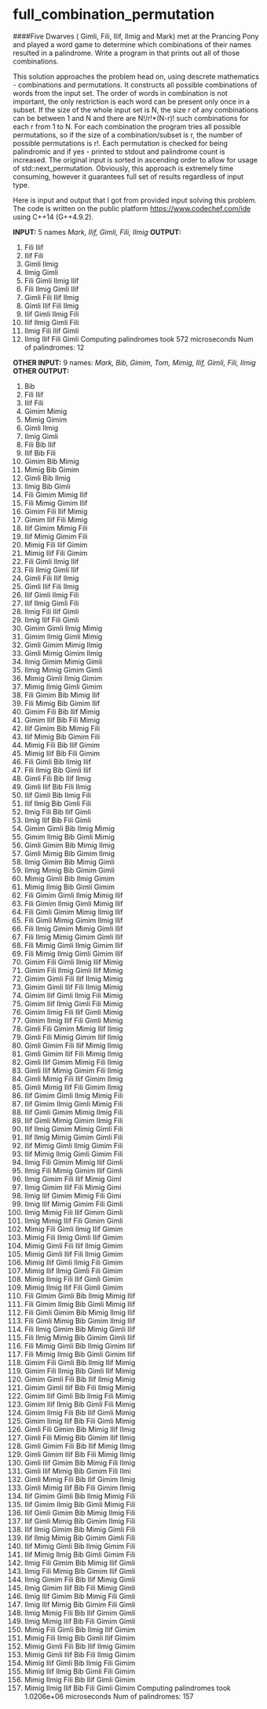 # full_combination_permutation

####Five Dwarves ( Gimli, Fili, Ilif, Ilmig and Mark) met at the Prancing Pony and played a word game to determine which combinations of their names resulted in a palindrome. Write a program in that prints out all of those combinations.

This solution approaches the problem head on, using descrete mathematics - combinations and permutations. It constructs all possible combinations of words from the input set. The order of words in combination is not important, the only restriction is each word can be present only once in a subset. If the size of the whole input set is N, the size r of any combinations can be between 1 and N and there are N!/r!*(N-r)! such combinations for each r from 1 to N. For each combination the program tries all possible permutations, so if the size of a combination/subset is r, the number of possible permutations is r!. Each permutation is checked for being palindromic and if yes - printed to stdout and palindrome count is increased. The original input is sorted in ascending order to allow for usage of std::next_permutation. Obviously, this approach is extremely time consuming, however it guarantees full set of results regardless of input type.

Here is input and output that I got from provided input solving this problem. The code is written on the public platform https://www.codechef.com/ide using C++14 (G++4.9.2).

__INPUT:__  5 names _Mark, Ilif, Gimli, Fili, Ilmig_
__OUTPUT:__
1. Fili Ilif 
2. Ilif Fili 
3. Gimli Ilmig 
4. Ilmig Gimli 
5. Fili Gimli Ilmig Ilif 
6. Fili Ilmig Gimli Ilif 
7. Gimli Fili Ilif Ilmig 
8. Gimli Ilif Fili Ilmig 
9. Ilif Gimli Ilmig Fili 
10. Ilif Ilmig Gimli Fili 
11. Ilmig Fili Ilif Gimli 
12. Ilmig Ilif Fili Gimli 
Computing palindromes took 572 microseconds
Num of palindromes: 12

__OTHER INPUT:__ 9 names: _Mark, Bib, Gimim, Tom, Mimig, Ilif, Gimli, Fili, Ilmig_  
__OTHER OUTPUT:__
1. Bib 
2. Fili Ilif 
3. Ilif Fili 
4. Gimim Mimig 
5. Mimig Gimim 
6. Gimli Ilmig 
7. Ilmig Gimli 
8. Fili Bib Ilif 
9. Ilif Bib Fili 
10. Gimim Bib Mimig 
11. Mimig Bib Gimim 
12. Gimli Bib Ilmig 
13. Ilmig Bib Gimli 
14. Fili Gimim Mimig Ilif 
15. Fili Mimig Gimim Ilif 
16. Gimim Fili Ilif Mimig 
17. Gimim Ilif Fili Mimig 
18. Ilif Gimim Mimig Fili 
19. Ilif Mimig Gimim Fili 
20. Mimig Fili Ilif Gimim 
21. Mimig Ilif Fili Gimim 
22. Fili Gimli Ilmig Ilif 
23. Fili Ilmig Gimli Ilif 
24. Gimli Fili Ilif Ilmig 
25. Gimli Ilif Fili Ilmig 
26. Ilif Gimli Ilmig Fili 
27. Ilif Ilmig Gimli Fili 
28. Ilmig Fili Ilif Gimli 
29. Ilmig Ilif Fili Gimli 
30. Gimim Gimli Ilmig Mimig 
31. Gimim Ilmig Gimli Mimig 
32. Gimli Gimim Mimig Ilmig 
33. Gimli Mimig Gimim Ilmig 
34. Ilmig Gimim Mimig Gimli 
35. Ilmig Mimig Gimim Gimli 
36. Mimig Gimli Ilmig Gimim 
37. Mimig Ilmig Gimli Gimim 
38. Fili Gimim Bib Mimig Ilif 
39. Fili Mimig Bib Gimim Ilif 
40. Gimim Fili Bib Ilif Mimig 
41. Gimim Ilif Bib Fili Mimig 
42. Ilif Gimim Bib Mimig Fili 
43. Ilif Mimig Bib Gimim Fili 
44. Mimig Fili Bib Ilif Gimim 
45. Mimig Ilif Bib Fili Gimim 
46. Fili Gimli Bib Ilmig Ilif 
47. Fili Ilmig Bib Gimli Ilif 
48. Gimli Fili Bib Ilif Ilmig 
49. Gimli Ilif Bib Fili Ilmig 
50. Ilif Gimli Bib Ilmig Fili 
51. Ilif Ilmig Bib Gimli Fili 
52. Ilmig Fili Bib Ilif Gimli 
53. Ilmig Ilif Bib Fili Gimli 
54. Gimim Gimli Bib Ilmig Mimig 
55. Gimim Ilmig Bib Gimli Mimig 
56. Gimli Gimim Bib Mimig Ilmig 
57. Gimli Mimig Bib Gimim Ilmig 
58. Ilmig Gimim Bib Mimig Gimli 
59. Ilmig Mimig Bib Gimim Gimli 
60. Mimig Gimli Bib Ilmig Gimim 
61. Mimig Ilmig Bib Gimli Gimim 
62. Fili Gimim Gimli Ilmig Mimig Ilif 
63. Fili Gimim Ilmig Gimli Mimig Ilif 
64. Fili Gimli Gimim Mimig Ilmig Ilif 
65. Fili Gimli Mimig Gimim Ilmig Ilif 
66. Fili Ilmig Gimim Mimig Gimli Ilif 
67. Fili Ilmig Mimig Gimim Gimli Ilif 
68. Fili Mimig Gimli Ilmig Gimim Ilif 
69. Fili Mimig Ilmig Gimli Gimim Ilif 
70. Gimim Fili Gimli Ilmig Ilif Mimig 
71. Gimim Fili Ilmig Gimli Ilif Mimig 
72. Gimim Gimli Fili Ilif Ilmig Mimig 
73. Gimim Gimli Ilif Fili Ilmig Mimig 
74. Gimim Ilif Gimli Ilmig Fili Mimig 
75. Gimim Ilif Ilmig Gimli Fili Mimig 
76. Gimim Ilmig Fili Ilif Gimli Mimig 
77. Gimim Ilmig Ilif Fili Gimli Mimig 
78. Gimli Fili Gimim Mimig Ilif Ilmig 
79. Gimli Fili Mimig Gimim Ilif Ilmig 
80. Gimli Gimim Fili Ilif Mimig Ilmig 
81. Gimli Gimim Ilif Fili Mimig Ilmig 
82. Gimli Ilif Gimim Mimig Fili Ilmig 
83. Gimli Ilif Mimig Gimim Fili Ilmig 
84. Gimli Mimig Fili Ilif Gimim Ilmig 
85. Gimli Mimig Ilif Fili Gimim Ilmig 
86. Ilif Gimim Gimli Ilmig Mimig Fili 
87. Ilif Gimim Ilmig Gimli Mimig Fili 
88. Ilif Gimli Gimim Mimig Ilmig Fili 
89. Ilif Gimli Mimig Gimim Ilmig Fili 
90. Ilif Ilmig Gimim Mimig Gimli Fili 
91. Ilif Ilmig Mimig Gimim Gimli Fili 
92. Ilif Mimig Gimli Ilmig Gimim Fili 
93. Ilif Mimig Ilmig Gimli Gimim Fili 
94. Ilmig Fili Gimim Mimig Ilif Gimli 
95. Ilmig Fili Mimig Gimim Ilif Gimli
96. Ilmig Gimim Fili Ilif Mimig Giml 
97. Ilmig Gimim Ilif Fili Mimig Gimi 
98. Ilmig Ilif Gimim Mimig Fili Gimi 
99. Ilmig Ilif Mimig Gimim Fili Gimli 
100. Ilmig Mimig Fili Ilif Gimim Gimli 
101. Ilmig Mimig Ilif Fili Gimim Gimli 
102. Mimig Fili Gimli Ilmig Ilif Gimim 
103. Mimig Fili Ilmig Gimli Ilif Gimim 
104. Mimig Gimli Fili Ilif Ilmig Gimim 
105. Mimig Gimli Ilif Fili Ilmig Gimim 
106. Mimig Ilif Gimli Ilmig Fili Gimim 
107. Mimig Ilif Ilmig Gimli Fili Gimim 
108. Mimig Ilmig Fili Ilif Gimli Gimim 
109. Mimig Ilmig Ilif Fili Gimli Gimim 
110. Fili Gimim Gimli Bib Ilmig Mimig Ilif 
111. Fili Gimim Ilmig Bib Gimli Mimig Ilif 
112. Fili Gimli Gimim Bib Mimig Ilmig Ilif 
113. Fili Gimli Mimig Bib Gimim Ilmig Ilif 
114. Fili Ilmig Gimim Bib Mimig Gimli Ilif 
115. Fili Ilmig Mimig Bib Gimim Gimli Ilif 
116. Fili Mimig Gimli Bib Ilmig Gimim Ilif 
117. Fili Mimig Ilmig Bib Gimli Gimim Ilif 
118. Gimim Fili Gimli Bib Ilmig Ilif Mimig 
119. Gimim Fili Ilmig Bib Gimli Ilif Mimig 
120. Gimim Gimli Fili Bib Ilif Ilmig Mimig 
121. Gimim Gimli Ilif Bib Fili Ilmig Mimig 
122. Gimim Ilif Gimli Bib Ilmig Fili Mimig 
123. Gimim Ilif Ilmig Bib Gimli Fili Mimig 
124. Gimim Ilmig Fili Bib Ilif Gimli Mimig 
125. Gimim Ilmig Ilif Bib Fili Gimli Mimig 
126. Gimli Fili Gimim Bib Mimig Ilif Ilmig 
127. Gimli Fili Mimig Bib Gimim Ilif Ilmig 
128. Gimli Gimim Fili Bib Ilif Mimig Ilmig 
129. Gimli Gimim Ilif Bib Fili Mimig Ilmig 
130. Gimli Ilif Gimim Bib Mimig Fili Ilmig
131. Gimli Ilif Mimig Bib Gimim Fili Ilmi 
132. Gimli Mimig Fili Bib Ilif Gimim Ilmig 
133. Gimli Mimig Ilif Bib Fili Gimim Ilmig 
134. Ilif Gimim Gimli Bib Ilmig Mimig Fili 
135. Ilif Gimim Ilmig Bib Gimli Mimig Fili 
136. Ilif Gimli Gimim Bib Mimig Ilmig Fili 
137. Ilif Gimli Mimig Bib Gimim Ilmig Fili 
138. Ilif Ilmig Gimim Bib Mimig Gimli Fili 
139. Ilif Ilmig Mimig Bib Gimim Gimli Fili 
140. Ilif Mimig Gimli Bib Ilmig Gimim Fili 
141. Ilif Mimig Ilmig Bib Gimli Gimim Fili 
142. Ilmig Fili Gimim Bib Mimig Ilif Gimli 
143. Ilmig Fili Mimig Bib Gimim Ilif Gimli 
144. Ilmig Gimim Fili Bib Ilif Mimig Gimli 
145. Ilmig Gimim Ilif Bib Fili Mimig Gimli 
146. Ilmig Ilif Gimim Bib Mimig Fili Gimli 
147. Ilmig Ilif Mimig Bib Gimim Fili Gimli 
148. Ilmig Mimig Fili Bib Ilif Gimim Gimli 
149. Ilmig Mimig Ilif Bib Fili Gimim Gimli 
150. Mimig Fili Gimli Bib Ilmig Ilif Gimim 
151. Mimig Fili Ilmig Bib Gimli Ilif Gimim 
152. Mimig Gimli Fili Bib Ilif Ilmig Gimim
153. Mimig Gimli Ilif Bib Fili Ilmig Gimim 
154. Mimig Ilif Gimli Bib Ilmig Fili Gimim 
155. Mimig Ilif Ilmig Bib Gimli Fili Gimim 
156. Mimig Ilmig Fili Bib Ilif Gimli Gimim 
157. Mimig Ilmig Ilif Bib Fili Gimli Gimim 
Computing palindromes took 1.0206e+06 microseconds
Num of palindromes: 157
